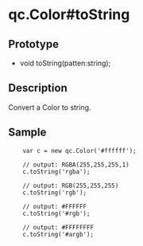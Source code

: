 # qc.Color#toString

## Prototype
* void toString(patten:string);

## Description
Convert a Color to string.

## Sample
````
	var c = new qc.Color('#ffffff');

	// output: RGBA(255,255,255,1)
	c.toString('rgba');

	// output: RGB(255,255,255)
	c.toString('rgb');

	// output: #FFFFFF
	c.toString('#rgb');

	// output: #FFFFFFFF
	c.toString('#argb');
````
